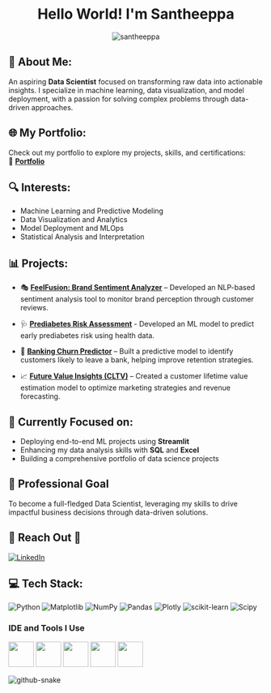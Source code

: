 
<h1 align="center">Hello World! I'm Santheeppa</h1>
<p align="center">
  <img src="https://komarev.com/ghpvc/?username=santheeppa&label=Profile%20views&color=0e75b6&style=flat" alt="santheeppa" />
</p>

## 💫 **About Me:**
An aspiring **Data Scientist** focused on transforming raw data into actionable insights. I specialize in machine learning, data visualization, and model deployment, with a passion for solving complex problems through data-driven approaches.
 
## 🌐 **My Portfolio:**
Check out my portfolio to explore my projects, skills, and certifications:  
🔗 [**Portfolio**](https://santheeppa.github.io/)


## 🔍 **Interests:**
- Machine Learning and Predictive Modeling
- Data Visualization and Analytics
- Model Deployment and MLOps
- Statistical Analysis and Interpretation

## 📊 **Projects:**  

- 🎭 [**FeelFusion: Brand Sentiment Analyzer**](https://github.com/Santheeppa/FeelFusion-Brand_Sentiment_Analyzer) – Developed an NLP-based sentiment analysis tool to monitor brand perception through customer reviews.   
- 🩺 [**Prediabetes Risk Assessment**](https://github.com/Santheeppa/Prediabetes-Risk-Assessment) - Developed an ML model to predict early prediabetes risk using health data.
  
- 🏦 [**Banking Churn Predictor**](https://github.com/Santheeppa/Banking-Churn-Predictor) – Built a predictive model to identify customers likely to leave a bank, helping improve retention strategies.
  
- 📈 [**Future Value Insights (CLTV)**](https://github.com/Santheeppa/Future-Value-Insights-CLTV-) – Created a customer lifetime value estimation model to optimize marketing strategies and revenue forecasting.
   

## 🚀 **Currently Focused on:** 
- Deploying end-to-end ML projects using **Streamlit**
- Enhancing my data analysis skills with **SQL** and **Excel**
- Building a comprehensive portfolio of data science projects 

## 🎯 **Professional Goal**
To become a full-fledged Data Scientist, leveraging my skills to drive impactful business decisions through data-driven solutions.

## 🤝 **Reach Out** 🤝
[![LinkedIn](https://img.shields.io/badge/LinkedIn-%230077B5.svg?logo=linkedin&logoColor=white)](https://linkedin.com/in/santheeppa/)

## 💻 **Tech Stack:**
![Python](https://img.shields.io/badge/python-3670A0?style=for-the-badge&logo=python&logoColor=ffdd54) ![Matplotlib](https://img.shields.io/badge/Matplotlib-%23ffffff.svg?style=for-the-badge&logo=Matplotlib&logoColor=black) ![NumPy](https://img.shields.io/badge/numpy-%23013243.svg?style=for-the-badge&logo=numpy&logoColor=white) ![Pandas](https://img.shields.io/badge/pandas-%23150458.svg?style=for-the-badge&logo=pandas&logoColor=white) ![Plotly](https://img.shields.io/badge/Plotly-%233F4F75.svg?style=for-the-badge&logo=plotly&logoColor=white) ![scikit-learn](https://img.shields.io/badge/scikit--learn-%23F7931E.svg?style=for-the-badge&logo=scikit-learn&logoColor=white) ![Scipy](https://img.shields.io/badge/SciPy-%230C55A5.svg?style=for-the-badge&logo=scipy&logoColor=%white)


### IDE and Tools I Use
<img height="50" width="50" src="https://img.icons8.com/color/48/000000/visual-studio-code-2019.png"/> <img height="50" width="50" src="https://img.icons8.com/color/48/000000/pycharm.png"/> <img height="50" width="50" src="https://img.icons8.com/color/50/000000/git.png"/> <img height="50" src="https://img.icons8.com/color/480/null/notion--v1.png" /> <img height="50" src="https://github.com/user-attachments/assets/e1e44a99-76ec-443c-b696-feea86d2d4d7" /> 


<picture>
  <source media="(prefers-color-scheme: dark)" srcset="https://raw.githubusercontent.com/tobiasmeyhoefer/tobiasmeyhoefer/output/github-snake-dark.svg" />
  <source media="(prefers-color-scheme: light)" srcset="https://raw.githubusercontent.com/tobiasmeyhoefer/tobiasmeyhoefer/output/github-snake.svg" />
  <img alt="github-snake" src="https://raw.githubusercontent.com/tobiasmeyhoefer/tobiasmeyhoefer/output/github-snake.svg" />
</picture>






